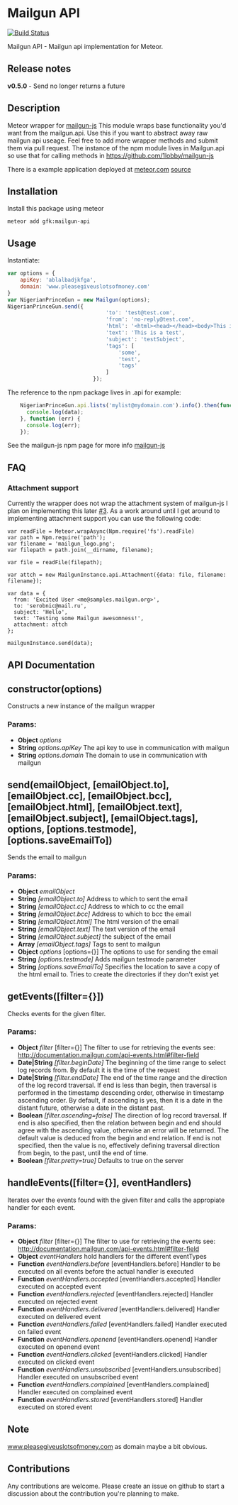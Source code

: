 Mailgun API
=====================
[![Build Status](https://secure.travis-ci.org/gfk-ba/meteor-mailgun-api.png)](http://travis-ci.org/gfk-ba/meteor-mailgun-api)

Mailgun API - Mailgun api implementation for Meteor.


Release notes
-------------
**v0.5.0** - Send no longer returns a future

Description
------------
Meteor wrapper for [mailgun-js](https://www.npmjs.org/package/mailgun-js)
This module wraps base functionality you'd want from the mailgun.api. Use this if you want to abstract away raw mailgun api useage.
Feel free to add more wrapper methods and submit them via pull request.
The instance of the npm module lives in Mailgun.api so use that for calling methods in https://github.com/1lobby/mailgun-js

There is a example application deployed at [meteor.com](http://mailgun-api-example.meteor.com) [source](https://github.com/gfk-ba/meteor-mailgun-api-example)

Installation
------------
Install this package using meteor

```
meteor add gfk:mailgun-api
```

Usage
-----
Instantiate:
``` javascript
var options = {
    apiKey: 'ablalbadjkfga',
    domain: 'www.pleasegiveuslotsofmoney.com'
}
var NigerianPrinceGun = new Mailgun(options);
NigerianPrinceGun.send({
                               'to': 'test@test.com',
                               'from': 'no-reply@test.com',
                               'html': '<html><head></head><body>This is a test</body></html>',
                               'text': 'This is a test',
                               'subject': 'testSubject',
                               'tags': [
                                   'some',
                                   'test',
                                   'tags'
                               ]
                           });
```

The reference to the npm package lives in .api for example:
``` javascript
    NigerianPrinceGun.api.lists('mylist@mydomain.com').info().then(function (data) {
      console.log(data);
    }, function (err) {
      console.log(err);
    });
```

See the mailgun-js npm page for more info [mailgun-js](https://www.npmjs.org/package/mailgun-js)

FAQ
----------------
### Attachment support
Currently the wrapper does not wrap the attachment system of mailgun-js I plan on implementing this later [#3](https://github.com/gfk-ba/meteor-mailgun-api/issues/3#issuecomment-119203395).
As a work around until I get around to implementing attachment support you can use the following code:

```
var readFile = Meteor.wrapAsync(Npm.require('fs').readFile)
var path = Npm.require('path');
var filename = 'mailgun_logo.png';
var filepath = path.join(__dirname, filename);

var file = readFile(filepath);

var attch = new MailgunInstance.api.Attachment({data: file, filename: filename});

var data = {
  from: 'Excited User <me@samples.mailgun.org>',
  to: 'serobnic@mail.ru',
  subject: 'Hello',
  text: 'Testing some Mailgun awesomness!',
  attachment: attch
};

mailgunInstance.send(data);
```

API Documentation
------------


<!-- Start mailgun-api.js -->

## constructor(options)

Constructs a new instance of the mailgun wrapper

### Params:

* **Object** *options*
* **String** *options.apiKey* The api key to use in communication with mailgun
* **String** *options.domain* The domain to use in communication with mailgun

## send(emailObject, [emailObject.to], [emailObject.cc], [emailObject.bcc], [emailObject.html], [emailObject.text], [emailObject.subject], [emailObject.tags], options, [options.testmode], [options.saveEmailTo])

Sends the email to mailgun

### Params:

* **Object** *emailObject*
* **String** *[emailObject.to]* Address to which to sent the email
* **String** *[emailObject.cc]* Address to which to cc the email
* **String** *[emailObject.bcc]* Address to which to bcc the email
* **String** *[emailObject.html]* The html version of the email
* **String** *[emailObject.text]* The text version of the email
* **String** *[emailObject.subject]* the subject of the email
* **Array** *[emailObject.tags]* Tags to sent to mailgun
* **Object** *options* [options={}] The options to use for sending the email
* **String** *[options.testmode]* Adds mailgun testmode parameter
* **String** *[options.saveEmailTo]* Specifies the location to save a copy of the html email to. Tries to create the directories if they don't exist yet

## getEvents([filter={}])

Checks events for the given filter.

### Params:

* **Object** *filter* [filter={}] The filter to use for retrieving the events see: http://documentation.mailgun.com/api-events.html#filter-field
* **Date|String** *[filter.beginDate]* The beginning of the time range to select log records from. By default it is the time of the request
* **Date|String** *[filter.endDate]* The end of the time range and the direction of the log record traversal. If end is less than begin, then traversal is performed in the timestamp descending order, otherwise in timestamp ascending order. By default, if ascending is yes, then it is a date in the distant future, otherwise a date in the distant past.
* **Boolean** *[filter.ascending=false]* The direction of log record traversal. If end is also specified, then the relation between begin and end should agree with the ascending value, otherwise an error will be returned. The default value is deduced from the begin and end relation. If end is not specified, then the value is no, effectively defining traversal direction from begin, to the past, until the end of time.
* **Boolean** *[filter.pretty=true]* Defaults to true on the server

## handleEvents([filter={}], eventHandlers)

Iterates over the events found with the given filter and calls the appropiate handler for each event.

### Params:

* **Object** *filter* [filter={}] The filter to use for retrieving the events see: http://documentation.mailgun.com/api-events.html#filter-field
* **Object** *eventHandlers* hold handlers for the different eventTypes
* **Function** *eventHandlers.before* [eventHandlers.before] Handler to be executed on all events before the actual handler is executed
* **Function** *eventHandlers.accepted* [eventHandlers.accepted] Handler executed on accepted event
* **Function** *eventHandlers.rejected* [eventHandlers.rejected] Handler executed on rejected event
* **Function** *eventHandlers.delivered* [eventHandlers.delivered] Handler executed on delivered event
* **Function** *eventHandlers.failed* [eventHandlers.failed] Handler executed on failed event
* **Function** *eventHandlers.openend* [eventHandlers.openend] Handler executed on openend event
* **Function** *eventHandlers.clicked* [eventHandlers.clicked] Handler executed on clicked event
* **Function** *eventHandlers.unsubscribed* [eventHandlers.unsubscribed] Handler executed on unsubscribed event
* **Function** *eventHandlers.complained* [eventHandlers.complained] Handler executed on complained event
* **Function** *eventHandlers.stored* [eventHandlers.stored] Handler executed on stored event

<!-- End mailgun-api.js -->


Note
-----
www.pleasegiveuslotsofmoney.com as domain maybe a bit obvious.


Contributions
-------------
Any contributions are welcome. Please create an issue on github to start a discussion about the contribution you're planning to make.
